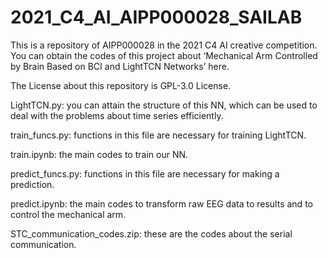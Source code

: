 # 2021_C4_AI_AIPP000028_SAILAB

This is a repository of AIPP000028 in the 2021 C4 AI creative competition. You can obtain the codes of this project about ‘Mechanical Arm Controlled by Brain Based on BCI and LightTCN Networks’ here.

The License about this repository is GPL-3.0 License.

LightTCN.py: you can attain the structure of this NN, which can be used to deal with the problems about time series efficiently.

train_funcs.py: functions in this file are necessary for training LightTCN.

train.ipynb: the main codes to train our NN.

predict_funcs.py: functions in this file are necessary for making a prediction.

predict.ipynb: the main codes to transform raw EEG data to results and to control the mechanical arm.

STC_communication_codes.zip: these are the codes about the serial communication.
